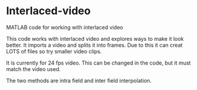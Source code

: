 # Interlaced-video
MATLAB code for working with interlaced video

This code works with interlaced video and explores ways to make it look better. 
It imports a video and splits it into frames. Due to this it can creat LOTS of files
so try smaller video clips.

It is currently for 24 fps video. This can be changed in the code, but it must match the video used.

The two methods are intra field and inter field interpolation. 
